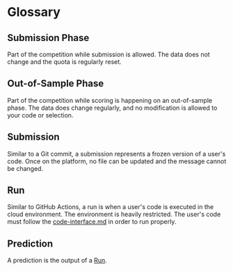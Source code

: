 # Glossary

## Submission Phase

Part of the competition while submission is allowed. The data does not change and the quota is regularly reset.

## Out-of-Sample Phase

Part of the competition while scoring is happening on an out-of-sample phase. The data does change regularly, and no modification is allowed to your code or selection.

## Submission

Similar to a Git commit, a submission represents a frozen version of a user's code. Once on the platform, no file can be updated and the message cannot be changed.

## Run

Similar to GitHub Actions, a run is when a user's code is executed in the cloud environment. The environment is heavily restricted. The user's code must follow the [code-interface.md](../competitions/code-interface.md "mention") in order to run properly.

## Prediction

A prediction is the output of a [Run](glossary.md#run).
